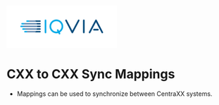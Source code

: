 <img src="/docs/images/Logo.png" width="250" alt="IQVIA Logo"/>

CXX to CXX Sync Mappings
========================

* Mappings can be used to synchronize between CentraXX systems.
